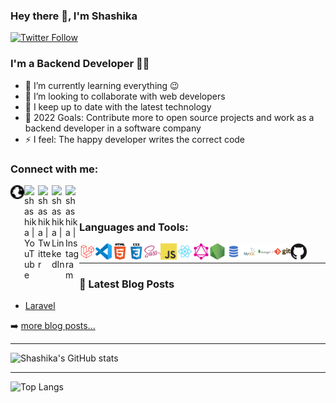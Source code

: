### Hey there 👋, I'm Shashika 

[![Twitter Follow](https://img.shields.io/twitter/follow/Shashika?color=1DA1F2&logo=twitter&style=for-the-badge)](https://twitter.com/intent/follow?original_referer=https%3A%2F%2Fgithub.com%2Fshashikanuwan99&screen_name=shashikanuwan99)

### I'm a Backend Developer 👨‍💻

- 🌱 I’m currently learning everything 😉
- 👯 I’m looking to collaborate with web developers
- 🤔 I keep up to date with the latest technology
- 🥅 2022 Goals: Contribute more to open source projects and work as a backend developer in a software company
- ⚡ I feel: The happy developer writes the correct code

### Connect with me:

[<img align="left" alt="shashika | website" width="22px" src="https://raw.githubusercontent.com/iconic/open-iconic/master/svg/globe.svg" />][website]
[<img align="left" alt="shashika | YouTube" width="22px" src="https://cdn.jsdelivr.net/npm/simple-icons@v3/icons/youtube.svg" />][youtube]
[<img align="left" alt="shashika | Twitter" width="22px" src="https://cdn.jsdelivr.net/npm/simple-icons@v3/icons/twitter.svg" />][twitter]
[<img align="left" alt="shashika | LinkedIn" width="22px" src="https://cdn.jsdelivr.net/npm/simple-icons@v3/icons/linkedin.svg" />][linkedin]
[<img align="left" alt="shashika | Instagram" width="22px" src="https://cdn.jsdelivr.net/npm/simple-icons@v3/icons/instagram.svg" />][instagram]

<br />
<br />

### Languages and Tools:

<img align="left" alt="Visual Studio Code" width="26px" src="https://raw.githubusercontent.com/github/explore/80688e429a7d4ef2fca1e82350fe8e3517d3494d/topics/laravel/laravel.png" />
<img align="left" alt="Visual Studio Code" width="26px" src="https://raw.githubusercontent.com/github/explore/80688e429a7d4ef2fca1e82350fe8e3517d3494d/topics/visual-studio-code/visual-studio-code.png" />
<img align="left" alt="HTML5" width="26px" src="https://raw.githubusercontent.com/github/explore/80688e429a7d4ef2fca1e82350fe8e3517d3494d/topics/html/html.png" />
<img align="left" alt="CSS3" width="26px" src="https://raw.githubusercontent.com/github/explore/80688e429a7d4ef2fca1e82350fe8e3517d3494d/topics/css/css.png" />
<img align="left" alt="Sass" width="26px" src="https://raw.githubusercontent.com/github/explore/80688e429a7d4ef2fca1e82350fe8e3517d3494d/topics/sass/sass.png" />
<img align="left" alt="JavaScript" width="26px" src="https://raw.githubusercontent.com/github/explore/80688e429a7d4ef2fca1e82350fe8e3517d3494d/topics/javascript/javascript.png" />
<img align="left" alt="React" width="26px" src="https://raw.githubusercontent.com/github/explore/80688e429a7d4ef2fca1e82350fe8e3517d3494d/topics/react/react.png" />
<img align="left" alt="GraphQL" width="26px" src="https://raw.githubusercontent.com/github/explore/80688e429a7d4ef2fca1e82350fe8e3517d3494d/topics/graphql/graphql.png" />
<img align="left" alt="Node.js" width="26px" src="https://raw.githubusercontent.com/github/explore/80688e429a7d4ef2fca1e82350fe8e3517d3494d/topics/nodejs/nodejs.png" />
<img align="left" alt="SQL" width="26px" src="https://raw.githubusercontent.com/github/explore/80688e429a7d4ef2fca1e82350fe8e3517d3494d/topics/sql/sql.png" />
<img align="left" alt="MySQL" width="26px" src="https://raw.githubusercontent.com/github/explore/80688e429a7d4ef2fca1e82350fe8e3517d3494d/topics/mysql/mysql.png" />
<img align="left" alt="MongoDB" width="26px" src="https://raw.githubusercontent.com/github/explore/80688e429a7d4ef2fca1e82350fe8e3517d3494d/topics/mongodb/mongodb.png" />
<img align="left" alt="Git" width="26px" src="https://raw.githubusercontent.com/github/explore/80688e429a7d4ef2fca1e82350fe8e3517d3494d/topics/git/git.png" />
<img align="left" alt="GitHub" width="26px" src="https://raw.githubusercontent.com/github/explore/78df643247d429f6cc873026c0622819ad797942/topics/github/github.png" />

<br />

---

### 📕 Latest Blog Posts

<!-- BLOG-POST-LIST:START -->
- [Laravel](https://dev.to/shashika/laravel-77e)
<!-- BLOG-POST-LIST:END -->

➡️ [more blog posts...](https://dev.to/shashika)

---

![Shashika's GitHub stats](https://github-readme-stats.vercel.app/api?username=shashikanuwan&show_icons=true&theme=radical)

---

![Top Langs](https://github-readme-stats.vercel.app/api/top-langs/?username=shashikanuwan&langs_count=8)

[website]: https://lu.ma/shashika
[twitter]: https://twitter.com/shashikanuwan99
[youtube]: https://www.youtube.com/channel/UCqttqwgnCT10TZmlCwgmlCA
[instagram]: https://www.instagram.com/shashikanuwan99/
[linkedin]: https://linkedin.com/in/shashikanuwan

